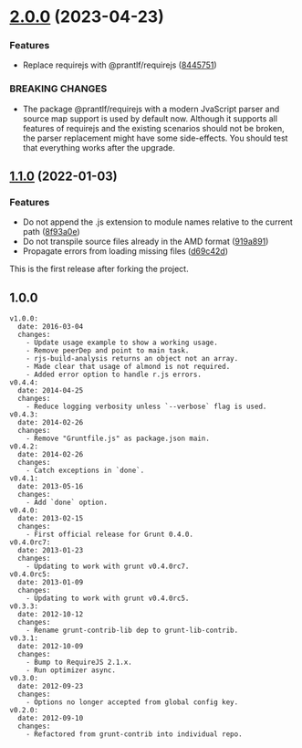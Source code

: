 # [2.0.0](https://github.com/prantlf/grunt-contrib-requirejs/compare/v1.1.0...v2.0.0) (2023-04-23)


### Features

* Replace requirejs with @prantlf/requirejs ([8445751](https://github.com/prantlf/grunt-contrib-requirejs/commit/844575154d4191a9e417572b972f2ab2d5a57f78))


### BREAKING CHANGES

* The package @prantlf/requirejs with a modern JvaScript parser and source map support is used by default now. Although it supports all features of requirejs and the existing scenarios should not be broken, the parser replacement might have some side-effects. You should test that everything works after the upgrade.

## [1.1.0](https://github.com/prantlf/grunt-contrib-requirejs/compare/v1.0.0...v1.1.0) (2022-01-03)

### Features

* Do not append the .js extension to module names relative to the current path ([8f93a0e](https://github.com/prantlf/requirejs-babel/commit/8f93a0e60f2eb96cd16aafd4a46de90a409f0b1b))
* Do not transpile source files already in the AMD format ([919a891](https://github.com/prantlf/requirejs-babel/commit/919a89195d7019cfddebc18b4580a3f3b71a0a16))
* Propagate errors from loading missing files ([d69c42d](https://github.com/prantlf/requirejs-babel/commit/d69c42d2d45e0c3b8e1441485bd2b5669f0a84da))


This is the first release after forking the project.

## 1.0.0

    v1.0.0:
      date: 2016-03-04
      changes:
        - Update usage example to show a working usage.
        - Remove peerDep and point to main task.
        - rjs-build-analysis returns an object not an array.
        - Made clear that usage of almond is not required.
        - Added error option to handle r.js errors.
    v0.4.4:
      date: 2014-04-25
      changes:
        - Reduce logging verbosity unless `--verbose` flag is used.
    v0.4.3:
      date: 2014-02-26
      changes:
        - Remove "Gruntfile.js" as package.json main.
    v0.4.2:
      date: 2014-02-26
      changes:
        - Catch exceptions in `done`.
    v0.4.1:
      date: 2013-05-16
      changes:
        - Add `done` option.
    v0.4.0:
      date: 2013-02-15
      changes:
        - First official release for Grunt 0.4.0.
    v0.4.0rc7:
      date: 2013-01-23
      changes:
        - Updating to work with grunt v0.4.0rc7.
    v0.4.0rc5:
      date: 2013-01-09
      changes:
        - Updating to work with grunt v0.4.0rc5.
    v0.3.3:
      date: 2012-10-12
      changes:
        - Rename grunt-contrib-lib dep to grunt-lib-contrib.
    v0.3.1:
      date: 2012-10-09
      changes:
        - Bump to RequireJS 2.1.x.
        - Run optimizer async.
    v0.3.0:
      date: 2012-09-23
      changes:
        - Options no longer accepted from global config key.
    v0.2.0:
      date: 2012-09-10
      changes:
        - Refactored from grunt-contrib into individual repo.
